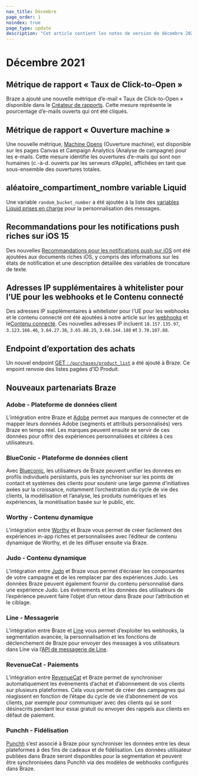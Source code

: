 ```yaml
---
nav_title: Décembre
page_order: 1
noindex: true
page_type: update
description: "Cet article contient les notes de version de décembre 2021."
---
```

# Décembre 2021

## Métrique de rapport « Taux de Click-to-Open »
Braze a ajouté une nouvelle métrique d’e-mail « Taux de Click-to-Open » disponible dans le [Créateur de rapports]({{site.baseurl}}/user_guide/data_and_analytics/your_reports/report_builder/). Cette mesure représente le pourcentage d’e-mails ouverts qui ont été cliqués.

## Métrique de rapport « Ouverture machine »

Une nouvelle métrique, [Machine Opens]({{site.baseurl}}/user_guide/message_building_by_channel/email/reporting_and_analytics/analytics_glossary/#machine-opens) (Ouverture machine), est disponible sur les pages Canvas et Campaign Analytics (Analyse de campagne) pour les e-mails. Cette mesure identifie les ouvertures d’e-mails qui sont non humaines (c.-à-d. ouverts par les serveurs d’Apple), affichées en tant que sous-ensemble des ouvertures totales.

## aléatoire_compartiment_nombre variable Liquid
Une variable `random_bucket_number` a été ajoutée à la liste des [variables Liquid prises en charge]({{site.baseurl}}/user_guide/personalization_and_dynamic_content/liquid/supported_personalization_tags/#supported-personalization-tags) pour la personnalisation des messages. 

## Recommandations pour les notifications push riches sur iOS 15
Des nouvelles [Recommandations pour les notifications push sur iOS]({{site.baseurl}}/user_guide/message_building_by_channel/push/ios/rich_notifications/) ont été ajoutées aux documents riches iOS, y compris des informations sur les états de notification et une description détaillée des variables de troncature de texte.

## Adresses IP supplémentaires à whitelister pour l’UE pour les webhooks et le Contenu connecté
Des adresses IP supplémentaires à whitelister pour l’UE pour les webhooks et le contenu connecté ont été ajoutées à notre article sur les [webhooks]({{site.baseurl}}/user_guide/message_building_by_channel/webhooks/creating_a_webhook/) et le[Contenu connecté]({{site.baseurl}}/user_guide/personalization_and_dynamic_content/connected_content/making_an_api_call/). Ces nouvelles adresses IP incluent `18.157.135.97`, `3.123.166.46`, `3.64.27.36`, `3.65.88.25`, `3.68.144.188` et `3.70.107.88`.

## Endpoint d’exportation des achats
Un nouvel endpoint [GET : `/purchases/product_list`]({{site.baseurl}}/api/endpoints/export/purchases/get_list_product_id/) a été ajouté à Braze. Ce enpoint renvoie des listes pagées d’ID Produit.

## Nouveaux partenariats Braze

### Adobe - Plateforme de données client
L’intégration entre Braze et [Adobe]({{site.baseurl}}/partners/data_and_infrastructure_agility/customer_data_platform/adobe/#adobe) permet aux marques de connecter et de mapper leurs données Adobe (segments et attributs personnalisés) vers Braze en temps réel. Les marques peuvent ensuite se servir de ces données pour offrir des expériences personnalisées et ciblées à ces utilisateurs. 

### BlueConic - Plateforme de données client
Avec [Blueconic]({{site.baseurl}}/partners/data_and_infrastructure_agility/customer_data_platform/blueconic/#blueconic), les utilisateurs de Braze peuvent unifier les données en profils individuels persistants, puis les synchroniser sur les points de contact et systèmes des clients pour soutenir une large gamme d’initiatives axées sur la croissance, notamment l’orchestration du cycle de vie des clients, la modélisation et l’analyse, les produits numériques et les expériences, la monétisation basée sur le public, etc.

### Worthy - Contenu dynamique
L’intégration entre [Worthy]({{site.baseurl}}/partners/message_personalization/dynamic_content/worthy/#worthy) et Braze vous permet de créer facilement des expériences in-app riches et personnalisées avec l’éditeur de contenu dynamique de Worthy, et de les diffuser ensuite via Braze.

### Judo - Contenu dynamique
L’intégration entre [Judo]({{site.baseurl}}/partners/message_personalization/dynamic_content/judo/#judo) et Braze vous permet d’écraser les composantes de votre campagne et de les remplacer par des expériences Judo. Les données Braze peuvent également fournir du contenu personnalisé dans une expérience Judo. Les événements et les données des utilisateurs de l’expérience peuvent faire l’objet d’un retour dans Braze pour l’attribution et le ciblage.

### Line - Messagerie
L’intégration entre Braze et [Line]({{site.baseurl}}/partners/message_orchestration/additional_channels/messaging/line/#line) vous permet d’exploiter les webhooks, la segmentation avancée, la personnalisation et les fonctions de déclenchement de Braze pour envoyer des messages à vos utilisateurs dans Line via l’[API de messagerie de Line](https://developers.line.biz/en/docs/messaging-api/overview/).

### RevenueCat - Paiements
L’intégration entre [RevenueCat]({{site.baseurl}}/partners/data_and_infrastructure_agility/payments/revenuecat/#revenuecat) et Braze permet de synchroniser automatiquement les événements d’achat et d’abonnement de vos clients sur plusieurs plateformes. Cela vous permet de créer des campagnes qui réagissent en fonction de l’étape du cycle de vie d’abonnement de vos clients, par exemple pour communiquer avec des clients qui se sont désinscrits pendant leur essai gratuit ou envoyer des rappels aux clients en défaut de paiement.

### Punchh - Fidélisation
[Punchh]({{site.baseurl}}/partners/message_orchestration/channel_extensions/loyalty/punchh/#punchh) s’est associé à Braze pour synchroniser les données entre les deux plateformes à des fins de cadeaux et de fidélisation. Les données utilisateur publiées dans Braze seront disponibles pour la segmentation et peuvent être synchronisées dans Punchh via des modèles de webhooks configurés dans Braze.   